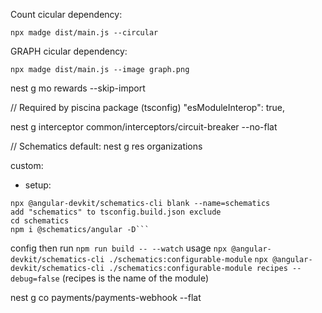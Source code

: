 Count cicular dependency:

```
npx madge dist/main.js --circular
```

GRAPH cicular dependency:

```
npx madge dist/main.js --image graph.png
```

nest g mo rewards --skip-import

// Required by piscina package (tsconfig)
"esModuleInterop": true,

nest g interceptor common/interceptors/circuit-breaker --no-flat

// Schematics
default: nest g res organizations

custom:

- setup:

````
npx @angular-devkit/schematics-cli blank --name=schematics
add "schematics" to tsconfig.build.json exclude
cd schematics
npm i @schematics/angular -D```
````

config then run `npm run build -- --watch`
usage `npx @angular-devkit/schematics-cli ./schematics:configurable-module`
`npx @angular-devkit/schematics-cli ./schematics:configurable-module recipes --debug=false` (recipes is the name of the module)

nest g co payments/payments-webhook --flat
